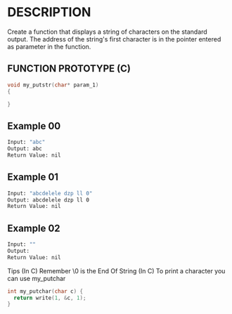 # DESCRIPTION

Create a function that displays a string of characters on the standard output. The address of the string's first character is in the pointer entered as parameter in the function.

## FUNCTION PROTOTYPE (C)

```c
void my_putstr(char* param_1)
{

}
```

## Example 00
```bash
Input: "abc"
Output: abc
Return Value: nil
```
## Example 01
```bash
Input: "abcdelele dzp ll 0"
Output: abcdelele dzp ll 0
Return Value: nil
```
## Example 02
```bash
Input: ""
Output: 
Return Value: nil
```

Tips (In C) Remember \0 is the End Of String (In C) To print a character you can use my_putchar
```c
int my_putchar(char c) {
  return write(1, &c, 1);
}
```